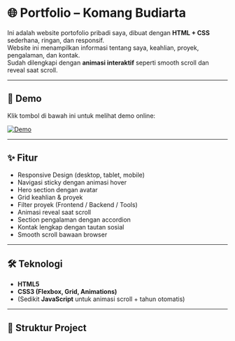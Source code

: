# 🌐 Portfolio – Komang Budiarta

Ini adalah website portofolio pribadi saya, dibuat dengan **HTML + CSS** sederhana, ringan, dan responsif.  
Website ini menampilkan informasi tentang saya, keahlian, proyek, pengalaman, dan kontak.  
Sudah dilengkapi dengan **animasi interaktif** seperti smooth scroll dan reveal saat scroll.

---

## 🚀 Demo
Klik tombol di bawah ini untuk melihat demo online:  

[![Demo](https://img.shields.io/badge/🔗%20Lihat%20Demo-0072ff?style=for-the-badge&logo=github&logoColor=white)](https://budboyyyyy.github.io/Portofolio/)


---

## ✨ Fitur
- Responsive Design (desktop, tablet, mobile)
- Navigasi sticky dengan animasi hover
- Hero section dengan avatar
- Grid keahlian & proyek
- Filter proyek (Frontend / Backend / Tools)
- Animasi reveal saat scroll
- Section pengalaman dengan accordion
- Kontak lengkap dengan tautan sosial
- Smooth scroll bawaan browser

---

## 🛠️ Teknologi
- **HTML5**
- **CSS3 (Flexbox, Grid, Animations)**
- (Sedikit **JavaScript** untuk animasi scroll + tahun otomatis)

---

## 📂 Struktur Project
